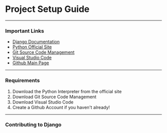 # Project Setup Guide

---
### Important Links
- [Django Documentation](https://docs.djangoproject.com/en/dev/internals/contributing/new-contributors/)
- [Python Official Site](https://www.python.org/)
- [Git Source Code Management](https://git-scm.com/)
- [Visual Studio Code](https://code.visualstudio.com/)
- [Github Main Page](https://github.com/)
---
### Requirements
1. Download the Python Interpreter from the official site
2. Download Git Source Code Management
3. Download Visual Studio Code
4. Create a Github Account if you haven't already!
---
### Contributing to Django